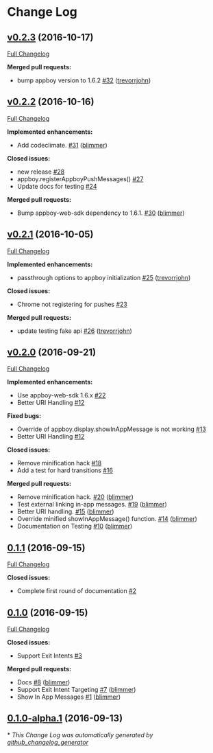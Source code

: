 # Change Log

## [v0.2.3](https://github.com/blimmer/ember-appboy/tree/v0.2.3) (2016-10-17)
[Full Changelog](https://github.com/blimmer/ember-appboy/compare/v0.2.2...v0.2.3)

**Merged pull requests:**

- bump appboy version to 1.6.2 [\#32](https://github.com/blimmer/ember-appboy/pull/32) ([trevorrjohn](https://github.com/trevorrjohn))

## [v0.2.2](https://github.com/blimmer/ember-appboy/tree/v0.2.2) (2016-10-16)
[Full Changelog](https://github.com/blimmer/ember-appboy/compare/v0.2.1...v0.2.2)

**Implemented enhancements:**

- Add codeclimate. [\#31](https://github.com/blimmer/ember-appboy/pull/31) ([blimmer](https://github.com/blimmer))

**Closed issues:**

- new release [\#28](https://github.com/blimmer/ember-appboy/issues/28)
- appboy.registerAppboyPushMessages\(\) [\#27](https://github.com/blimmer/ember-appboy/issues/27)
- Update docs for testing [\#24](https://github.com/blimmer/ember-appboy/issues/24)

**Merged pull requests:**

- Bump appboy-web-sdk dependency to 1.6.1. [\#30](https://github.com/blimmer/ember-appboy/pull/30) ([blimmer](https://github.com/blimmer))

## [v0.2.1](https://github.com/blimmer/ember-appboy/tree/v0.2.1) (2016-10-05)
[Full Changelog](https://github.com/blimmer/ember-appboy/compare/v0.2.0...v0.2.1)

**Implemented enhancements:**

- passthrough options to appboy initialization [\#25](https://github.com/blimmer/ember-appboy/pull/25) ([trevorrjohn](https://github.com/trevorrjohn))

**Closed issues:**

- Chrome not registering for pushes [\#23](https://github.com/blimmer/ember-appboy/issues/23)

**Merged pull requests:**

- update testing fake api [\#26](https://github.com/blimmer/ember-appboy/pull/26) ([trevorrjohn](https://github.com/trevorrjohn))

## [v0.2.0](https://github.com/blimmer/ember-appboy/tree/v0.2.0) (2016-09-21)
[Full Changelog](https://github.com/blimmer/ember-appboy/compare/0.1.1...v0.2.0)

**Implemented enhancements:**

- Use appboy-web-sdk 1.6.x [\#22](https://github.com/blimmer/ember-appboy/issues/22)
- Better URI Handling [\#12](https://github.com/blimmer/ember-appboy/issues/12)

**Fixed bugs:**

- Override of appboy.display.showInAppMessage is not working [\#13](https://github.com/blimmer/ember-appboy/issues/13)
- Better URI Handling [\#12](https://github.com/blimmer/ember-appboy/issues/12)

**Closed issues:**

- Remove minification hack [\#18](https://github.com/blimmer/ember-appboy/issues/18)
- Add a test for hard transitions [\#16](https://github.com/blimmer/ember-appboy/issues/16)

**Merged pull requests:**

- Remove minification hack. [\#20](https://github.com/blimmer/ember-appboy/pull/20) ([blimmer](https://github.com/blimmer))
- Test external linking in-app messages. [\#19](https://github.com/blimmer/ember-appboy/pull/19) ([blimmer](https://github.com/blimmer))
- Better URI handling. [\#15](https://github.com/blimmer/ember-appboy/pull/15) ([blimmer](https://github.com/blimmer))
- Override minified showInAppMessage\(\) function. [\#14](https://github.com/blimmer/ember-appboy/pull/14) ([blimmer](https://github.com/blimmer))
- Documentation on Testing [\#10](https://github.com/blimmer/ember-appboy/pull/10) ([blimmer](https://github.com/blimmer))

## [0.1.1](https://github.com/blimmer/ember-appboy/tree/0.1.1) (2016-09-15)
[Full Changelog](https://github.com/blimmer/ember-appboy/compare/0.1.0...0.1.1)

**Closed issues:**

- Complete first round of documentation [\#2](https://github.com/blimmer/ember-appboy/issues/2)

## [0.1.0](https://github.com/blimmer/ember-appboy/tree/0.1.0) (2016-09-15)
[Full Changelog](https://github.com/blimmer/ember-appboy/compare/0.1.0-alpha.1...0.1.0)

**Closed issues:**

- Support Exit Intents [\#3](https://github.com/blimmer/ember-appboy/issues/3)

**Merged pull requests:**

- Docs [\#8](https://github.com/blimmer/ember-appboy/pull/8) ([blimmer](https://github.com/blimmer))
- Support Exit Intent Targeting [\#7](https://github.com/blimmer/ember-appboy/pull/7) ([blimmer](https://github.com/blimmer))
- Show In App Messages [\#1](https://github.com/blimmer/ember-appboy/pull/1) ([blimmer](https://github.com/blimmer))

## [0.1.0-alpha.1](https://github.com/blimmer/ember-appboy/tree/0.1.0-alpha.1) (2016-09-13)


\* *This Change Log was automatically generated by [github_changelog_generator](https://github.com/skywinder/Github-Changelog-Generator)*
